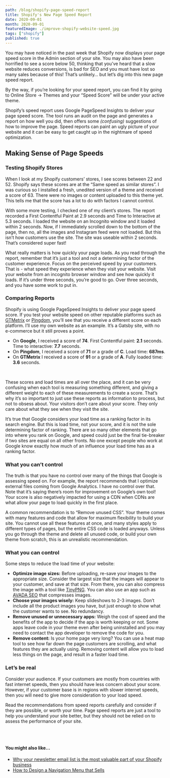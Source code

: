 ```yaml
---
path: /blog/shopify-page-speed-report
title: Shopify's New Page Speed Report
date: 2020-09-01
month: 2020-09-01
featuredImage: ./improve-shopify-website-speed.jpg
tags: ["shopify"]
published: true
---
```


You may have noticed in the past week that Shopify now displays your page speed score in the Admin section of your site. You may also have been horrified to see a score below 50, thinking that you’ve heard that a slow website reduces conversions, is bad for SEO and you must have lost so many sales because of this! That’s unlikely… but let’s dig into this new page speed report.

By the way, if you’re looking for your speed report, you can find it by going to Online Store → Themes and your “Speed Score” will be under your active theme.

Shopify’s speed report uses Google PageSpeed Insights to deliver your page speed score. The tool runs an audit on the page and generates a report on how well you did, then offers some _(confusing)_ suggestions of how to improve the page. Speed reports can paint an ugly picture of your website and it can be easy to get caught up in the nightmare of speed optimization.

## Making Sense of Page Speeds

### Testing Shopify Stores

When I look at my Shopify customers’ stores, I see scores between 22 and 52. Shopify says these scores are at the “Same speed as similar stores”. I was curious so I installed a fresh, unedited version of a theme and received a score of 63. There were no images or content uploaded to this theme yet. This tells me that the score has a lot to do with factors I cannot control.

With some more testing, I checked one of my client’s stores. The report recorded a First Contentful Paint at 2.9 seconds and Time to Interactive at 5.3 seconds. I loaded the website on an Incognito window and it loaded within 2 seconds. Now, if I immediately scrolled down to the bottom of the page, then no, all the images and Instagram feed were not loaded. But this isn’t how customers use the site. The site was useable within 2 seconds. That’s considered super fast!

What really matters is how quickly your page loads. As you read through the report, remember that it’s just a tool and not a determining factor of the customer experience. Focus on the perceived speed by your customers. That is - what speed they experience when they visit your website. Visit your website from an incognito browser window and see how quickly it loads. If it’s under three seconds, you’re good to go. Over three seconds, and you have some work to put in.

### Comparing Reports

Shopify is using Google PageSpeed Insights to deliver your page speed score. If you test your website speed on other reputable platforms such as <a href="https://gtmetrix.com/" target="_blank" rel="noreferrer noopener" aria-label=" (opens in a new tab)">GTMetrix</a> or <a href="https://tools.pingdom.com/" target="_blank" rel="noreferrer noopener" aria-label=" (opens in a new tab)">Pingdom</a>, you’ll see that you receive a different score on each platform. I’ll use my own website as an example. It’s a Gatsby site, with no e-commerce but it still proves a point.

- On **Google**, I received a score of **74**. First Contentful paint: **2.1** seconds. Time to interactive: **7.7** seconds.
- On **Pingdom**, I received a score of **71** or a grade of **C**. Load time: **687ms**.
- On **GTMetrix** I received a score of **91** or a grade of **A**. Fully loaded time: **3.6** seconds.

<br/>

These scores and load times are all over the place, and it can be very confusing when each tool is measuring something different, and giving a different weight to each of these measurements to create a score. That’s why it’s so important to just use these reports as information to process, but not to obsess about. Your visitors don’t care about your score. They only care about what they see when they visit the site.

It’s true that Google considers your load time as a ranking factor in its search engine. But this is load time, not your score, and it is not the sole determining factor of ranking. There are so many other elements that go into where you rank on Google, and speed could just be the final tie-breaker if two sites are equal on all other fronts. No one except people who work at Google know exactly how much of an influence your load time has as a ranking factor.

### What you can’t control

The truth is that you have no control over many of the things that Google is assessing speed on. For example, the report recommends that I optimize external files coming from Google Analytics. I have no control over that. Note that it’s saying there’s room for improvement on Google’s own tool! Your score is also negatively impacted for using a CDN when CDNs are what allow your page to load quickly in the first place.

A common recommendation is to “Remove unused CSS”. Your theme comes with many features and code that allow for maximum flexibility to build your site. You cannot use all these features at once, and many styles apply to different types of pages, but the entire CSS code is loaded anyways. Unless you go through the theme and delete all unused code, or build your own theme from scratch, this is an unrealistic recommendation.

### What you can control

Some steps to reduce the load time of your website:

- **Optimize image sizes:** Before uploading, re-save your images to the appropriate size. Consider the largest size that the images will appear to your customer, and save at that size. From there, you can also compress the image with a tool like <a href="https://tinypng.com/" target="_blank" rel="noreferrer noopener" aria-label=" (opens in a new tab)">TinyPNG</a>. You can also use an app such as <a href="https://apps.shopify.com/avada-seo-suite" target="_blank" rel="noreferrer noopener" aria-label=" (opens in a new tab)">AVADA SEO</a> that compresses images.
- **Choose your images wisely:** Keep slideshows to 2-3 images. Don’t include all the product images you have, but just enough to show what the customer wants to see. No redundancy.
- **Remove unused or unnecessary apps:** Weigh the cost of speed and the benefits of the app to decide if the app is worth keeping or not. Some apps leave code in your theme even after being uninstalled and you may need to contact the app developer to remove the code for you.
- **Remove content:** Is your home page very long? You can use a heat map tool to see how far down the page customers are scrolling, and what features they are actually using. Removing content will allow you to load less things on the page, and result in a faster load time.

### Let’s be real

Consider your audience. If your customers are mostly from countries with fast internet speeds, then you should have less concern about your score. However, if your customer base is in regions with slower internet speeds, then you will need to give more consideration to your load speed.

Read the recommendations from speed reports carefully and consider if they are possible, or worth your time. Page speed reports are just a tool to help you understand your site better, but they should not be relied on to assess the performance of your site.

<br/><br/>

#### You might also like...

- <a href="https://hanadrdla.com/blog/why-your-newsletter-email-list-is-valuable-to-your-shopify-business" target="_blank" rel="noreferrer noopener" aria-label=" (opens in a new tab)">Why your newsletter email list is the most valuable part of your Shopify business</a>
- <a href="https://hanadrdla.com/blog/how-to-design-a-navigation-menu-that-sells" target="_blank" rel="noreferrer noopener" aria-label=" (opens in a new tab)">How to Design a Navigation Menu that Sells</a>
